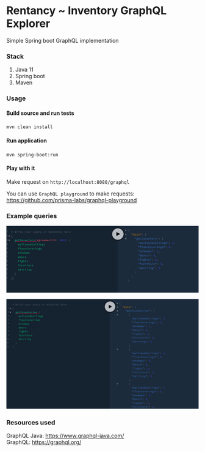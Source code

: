 # Rentancy ~ Inventory GraphQL Explorer

Simple Spring boot GraphQL implementation

### Stack

1. Java 11
2. Spring boot
3. Maven

### Usage

#### Build source and run tests

`mvn clean install`

#### Run application

`mvn spring-boot:run` 

#### Play with it

Make request on `http://localhost:8080/graphql`

You can use `GraphQL playground` to make requests:  
https://github.com/prisma-labs/graphql-playground

### Example queries

![alt text](imgs/query1.png)


![alt text](imgs/query2.png)


### Resources used

GraphQL Java: https://www.graphql-java.com/     
GraphQL: https://graphql.org/

